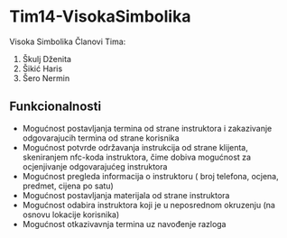 # Tim14-VisokaSimbolika
Visoka Simbolika
Članovi Tima:

1. Škulj Dženita
2. Šikić Haris
3. Šero Nermin

## Funkcionalnosti
 
 * Mogućnost postavljanja termina od strane instruktora i zakazivanje odgovarajucih termina od strane korisnika
 * Mogućnost potvrde održavanja instrukcija od strane klijenta, skeniranjem nfc-koda instruktora, čime dobiva mogućnost za ocjenjivanje             odgovarajućeg instruktora
 * Mogućnost pregleda informacija o instruktoru ( broj telefona, ocjena, predmet, cijena po satu)
 * Mogućnost postavljanja materijala od strane instruktora
 * Mogućnost odabira instruktora koji je u neposrednom okruzenju (na osnovu lokacije korisnika)
 * Mogućnost otkazivavnja termina uz navođenje razloga

